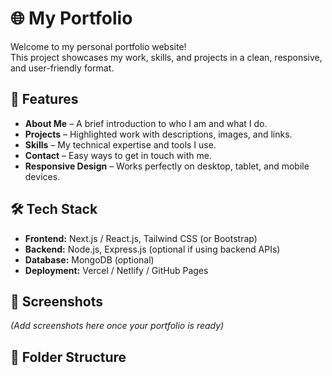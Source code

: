 # 🌐 My Portfolio

Welcome to my personal portfolio website!  
This project showcases my work, skills, and projects in a clean, responsive, and user-friendly format.

## 🚀 Features
- **About Me** – A brief introduction to who I am and what I do.
- **Projects** – Highlighted work with descriptions, images, and links.
- **Skills** – My technical expertise and tools I use.
- **Contact** – Easy ways to get in touch with me.
- **Responsive Design** – Works perfectly on desktop, tablet, and mobile devices.

## 🛠️ Tech Stack
- **Frontend:** Next.js / React.js, Tailwind CSS (or Bootstrap)
- **Backend:** Node.js, Express.js (optional if using backend APIs)
- **Database:** MongoDB (optional)
- **Deployment:** Vercel / Netlify / GitHub Pages

## 📸 Screenshots
*(Add screenshots here once your portfolio is ready)*

## 📂 Folder Structure
